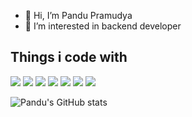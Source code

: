 - 👋 Hi, I’m Pandu Pramudya
- 👀 I’m interested in backend developer

<!---
pramudyas69/pramudyas69 is a ✨ special ✨ repository because its `README.md` (this file) appears on your GitHub profile.
You can click the Preview link to take a look at your changes.
--->

## Things i code with
![](https://img.shields.io/badge/go-00ADD8?style=for-the-badge&logo=go&logoColor=white)
![](https://img.shields.io/badge/javascript-323330?style=for-the-badge&logo=javascript&logoColor=F7DF1E)
![](https://img.shields.io/badge/mysql-005C84?style=for-the-badge&logo=mysql&logoColor=white)
![](https://img.shields.io/badge/docker-2CA5E0?style=for-the-badge&logo=docker&logoColor=white)
![](https://img.shields.io/badge/postman-FF6C37?style=for-the-badge&logo=Postman&logoColor=white)
![](https://img.shields.io/badge/amazon_web_services-FF9900.svg?style=for-the-badge&logo=amazon-aws&logoColor=white)
![](https://img.shields.io/badge/-google_cloud_platform-1a73e8?style=for-the-badge&logo=google-cloud&logoColor=white)

![Pandu's GitHub stats](https://github-readme-stats.vercel.app/api?username=pramudyas69&show_icons=true&theme=radical)
